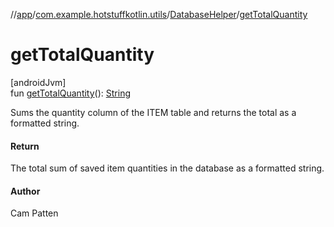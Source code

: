 //[app](../../../index.md)/[com.example.hotstuffkotlin.utils](../index.md)/[DatabaseHelper](index.md)/[getTotalQuantity](get-total-quantity.md)

# getTotalQuantity

[androidJvm]\
fun [getTotalQuantity](get-total-quantity.md)(): [String](https://kotlinlang.org/api/latest/jvm/stdlib/kotlin/-string/index.html)

Sums the quantity column of the ITEM table and returns the total as a formatted string.

#### Return

The total sum of saved item quantities in the database as a formatted string.

#### Author

Cam Patten
